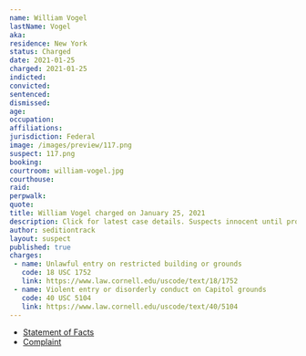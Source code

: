 ```yaml
---
name: William Vogel
lastName: Vogel
aka:
residence: New York
status: Charged
date: 2021-01-25
charged: 2021-01-25
indicted:
convicted: 
sentenced: 
dismissed: 
age:
occupation:
affiliations:
jurisdiction: Federal
image: /images/preview/117.png
suspect: 117.png
booking:
courtroom: william-vogel.jpg
courthouse:
raid:
perpwalk:
quote:
title: William Vogel charged on January 25, 2021
description: Click for latest case details. Suspects innocent until proven guilty.
author: seditiontrack
layout: suspect
published: true
charges:
 - name: Unlawful entry on restricted building or grounds
   code: 18 USC 1752
   link: https://www.law.cornell.edu/uscode/text/18/1752
 - name: Violent entry or disorderly conduct on Capitol grounds
   code: 40 USC 5104
   link: https://www.law.cornell.edu/uscode/text/40/5104
---
```

- [Statement of Facts](https://assets.documentcloud.org/documents/20463469/williamvogel.pdf)
- [Complaint](https://www.justice.gov/opa/page/file/1360591/download)

